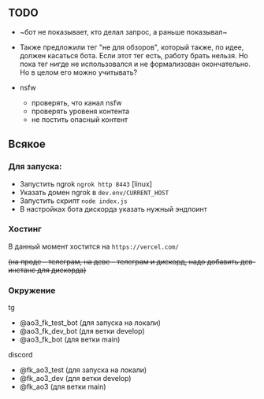## TODO

* ~бот не показывает, кто делал запрос, а раньше показывал~

* Также предложили тег "не для обзоров", который также, по идее, должен касаться бота. Если этот тег есть, работу брать нельзя.
Но пока тег нигде не использовался и не формализован окончательно. Но в целом его можно учитывать?

* nsfw
    * проверять, что канал nsfw
    * проверять уровеня контента
    * не постить опасный контент

## Всякое

### Для запуска:
 * Запустить ngrok `ngrok http 8443` [linux]
 * Указать домен ngrok в `dev.env/CURRENT_HOST`
 * Запустить скрипт `node index.js`
 * В настройках бота дискорда указать нужный эндпоинт

### Хостинг

В данный момент хостится на `https://vercel.com/`

~~(на проде - телеграм, на деве - телеграм и дискорд, надо добавить дев-инстанс для дискорда)~~

### Окружение

tg

* @ao3_fk_test_bot (для запуска на локали)
* @ao3_fk_dev_bot (для ветки develop)
* @ao3_fk_bot (для ветки main)

discord

* @fk_ao3_test (для запуска на локали)
* @fk_ao3_dev (для ветки develop)
* @fk_ao3 (для ветки main)